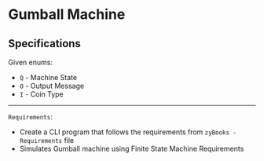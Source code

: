 # Gumball Machine

## Specifications

Given enums:
- `Q` - Machine State
- `O` - Output Message
- `I` - Coin Type

___
`Requirements`:
- Create a CLI program that follows the requirements from `zyBooks - Requirements` file
- Simulates Gumball machine using Finite State Machine Requirements